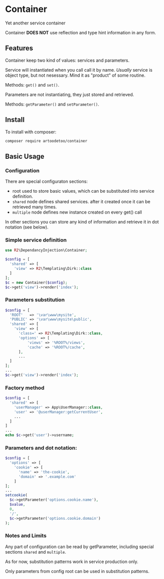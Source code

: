 # Container
Yet another service container

Container **DOES NOT** use reflection and type hint information in any form.

## Features
Container keep two kind of values: services and parameters.

Service will instantiated when you call call it by name. _Usually_ service is object type, but not nesessary. Mind it as
"product" of some routine.

Methods: `get()` and `set()`.

Parameters are not instantiating, they just stored and retrieved.

Methods: `getParameter()` and `setParameter()`.

## Install

To install with composer:

```sh
composer require artoodetoo/container
```

## Basic Usage

### Configuration
There are special configuraton sections:

- root used to store basic values, which can be substituted into service definition.
- `shared` node defines shared services. after it created once it can be retrieved many times.
- `multiple` node defines new instance created on every get() call

In other sections you can store any kind of information and retrieve it in dot notation (see below).

### Simple service definition
```php
use R2\DependancyInjection\Container;

$config = [
  'shared' => [
    'view' => R2\Templating\Dirk::class
  ]
];
$c = new Container($config);
$c->get('view')->render('index');
```
### Parameters substitution
```php
$config = [
  'ROOT'   => '\var\www\mysite',
  'PUBLIC' => '\var\www\mysite\public',
  'shared' => [
    'view' => [
      'class=' => R2\Templating\Dirk::class,
      'options' => [
          'views' => '%ROOT%/views',
          'cache' => '%ROOT%/cache',
      ],
      ...
  ]
];
...
$c->get('view')->render('index');
```
### Factory method
```php
$config = [
  'shared' => [
    'userManager' => App\UserManager::class,
    'user' => '@userManager:getCurrentUser',
    ...
  ]
]
...
echo $c->get('user')->username;
```

### Parameters and dot notation:
```php
$config = [
  'options' => [
    'cookie' => [
      'name' => 'the-cookie',
      'domain' => '.example.com'
    ]
];
...
setcookie(
  $c->getParameter('options.cookie.name'),
  $value,
  0,
  '/',
  $c->getParameter('options.cookie.domain')
);

```

### Notes and Limits

Any part of configuration can be read by getParameter, including special sections `shared` and `multiple`.

As for now, substitution patterns work in service production only.

Only parameters from config root can be used in substitution patterns. 
